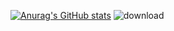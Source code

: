 [![Anurag's GitHub stats](https://github-readme-stats.vercel.app/api?username=kycnb666)](https://github.com/anuraghazra/github-readme-stats)
![download](https://user-images.githubusercontent.com/85140774/151040254-b02c4f52-a8b7-4bd7-8567-893742a3fe89.png)
